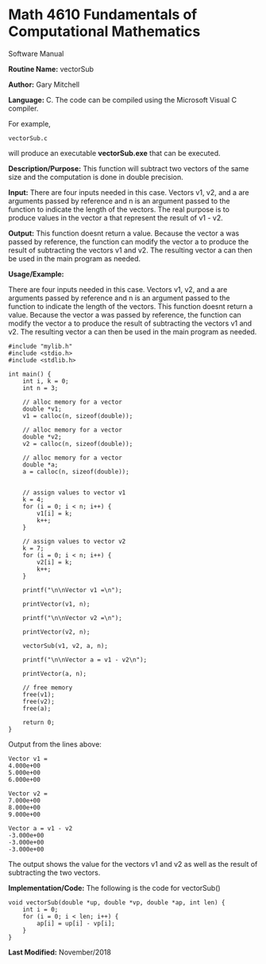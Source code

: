 # Math 4610 Fundamentals of Computational Mathematics
Software Manual

**Routine Name:**           vectorSub

**Author:** Gary Mitchell

**Language:** C. The code can be compiled using the Microsoft Visual C compiler.

For example,

    vectorSub.c

will produce an executable **vectorSub.exe** that can be executed.

**Description/Purpose:** This function will subtract two vectors of the same size and the computation is done in double precision. 

**Input:** There are four inputs needed in this case. Vectors v1, v2, and a are arguments passed by reference and n is an argument passed to the function to indicate the length of the vectors. The real purpose is to produce values in the vector a that represent the result of v1 - v2.

**Output:** This function doesnt return a value. Because the vector a was passed by reference, the function can modify the vector a to produce the result of subtracting the vectors v1 and v2. The resulting vector a can then be used in the main program as needed.

**Usage/Example:**

There are four inputs needed in this case. Vectors v1, v2, and a are arguments passed by reference and n is an argument passed to the function to indicate the length of the vectors. This function doesnt return a value. Because the vector a was passed by reference, the function can modify the vector a to produce the result of subtracting the vectors v1 and v2. The resulting vector a can then be used in the main program as needed.

    #include "mylib.h"
    #include <stdio.h>
    #include <stdlib.h>

    int main() {
        int i, k = 0;
        int n = 3;

        // alloc memory for a vector
        double *v1;
        v1 = calloc(n, sizeof(double));

        // alloc memory for a vector
        double *v2;
        v2 = calloc(n, sizeof(double));

        // alloc memory for a vector
        double *a;
        a = calloc(n, sizeof(double));


        // assign values to vector v1
        k = 4;
        for (i = 0; i < n; i++) {
            v1[i] = k;
            k++;
        }

        // assign values to vector v2
        k = 7;
        for (i = 0; i < n; i++) {
            v2[i] = k;
            k++;
        }

        printf("\n\nVector v1 =\n");

        printVector(v1, n);

        printf("\n\nVector v2 =\n");

        printVector(v2, n);

        vectorSub(v1, v2, a, n);

        printf("\n\nVector a = v1 - v2\n");

        printVector(a, n);

        // free memory
        free(v1);
        free(v2);
        free(a);

        return 0;
    }

Output from the lines above:

    Vector v1 =
    4.000e+00
    5.000e+00
    6.000e+00

    Vector v2 =
    7.000e+00
    8.000e+00
    9.000e+00

    Vector a = v1 - v2
    -3.000e+00
    -3.000e+00
    -3.000e+00

The output shows the value for the vectors v1 and v2 as well as the result of subtracting the two vectors.

**Implementation/Code:** The following is the code for vectorSub()

    void vectorSub(double *up, double *vp, double *ap, int len) {
        int i = 0;
        for (i = 0; i < len; i++) {
            ap[i] = up[i] - vp[i];
        }
    }

**Last Modified:** November/2018
